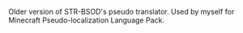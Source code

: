Older version of STR-BSOD's pseudo translator.
Used by myself for Minecraft Pseudo-localization Language Pack.
